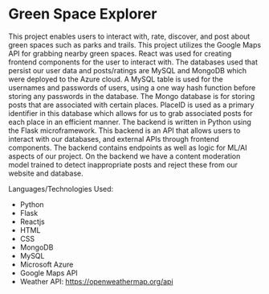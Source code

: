 # Green Space Explorer

This project enables users to interact with, rate, discover, and post about green spaces such as parks and trails. This project utilizes
the Google Maps API for grabbing nearby green spaces. React was used for creating frontend components for the user to interact with. The databases 
used that persist our user data and posts/ratings are MySQL and MongoDB which were deployed to the Azure cloud. A MySQL table is used for the usernames and passwords
of users, using a one way hash function before storing any passwords in the database. The Mongo database is for storing posts that are associated with certain places. PlaceID is used as a primary identifier in this database 
which allows for us to grab associated posts for each place in an efficient manner. The backend is written in Python using the Flask microframework. This backend is an API that allows users to interact with our databases, and 
external APIs through frontend components. The backend contains endpoints as well as logic for ML/AI aspects of our project. On the backend we have a content moderation model trained 
to detect inappropriate posts and reject these from our website and database. 

Languages/Technologies Used:
- Python
- Flask
- Reactjs
- HTML
- CSS
- MongoDB
- MySQL
- Microsoft Azure
- Google Maps API
- Weather API: https://openweathermap.org/api
